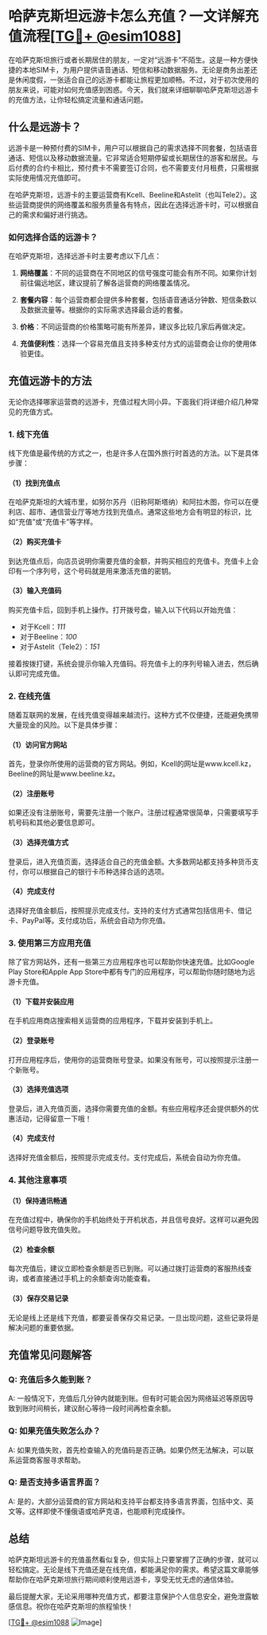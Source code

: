 # 哈萨克斯坦远游卡怎么充值？一文详解充值流程[[TG💪+ @esim1088](https://t.me/s/esim1088)]

在哈萨克斯坦旅行或者长期居住的朋友，一定对“远游卡”不陌生。这是一种方便快捷的本地SIM卡，为用户提供语音通话、短信和移动数据服务。无论是商务出差还是休闲度假，一张适合自己的远游卡都能让旅程更加顺畅。不过，对于初次使用的朋友来说，可能对如何充值感到困惑。今天，我们就来详细聊聊哈萨克斯坦远游卡的充值方法，让你轻松搞定流量和通话问题。

## 什么是远游卡？

远游卡是一种预付费的SIM卡，用户可以根据自己的需求选择不同套餐，包括语音通话、短信以及移动数据流量。它非常适合短期停留或长期居住的游客和居民。与后付费的合约卡相比，预付费卡不需要签订合同，也不需要支付月租费，只需根据实际使用情况充值即可。

在哈萨克斯坦，远游卡的主要运营商有Kcell、Beeline和Astelit（也叫Tele2）。这些运营商提供的网络覆盖和服务质量各有特点，因此在选择远游卡时，可以根据自己的需求和偏好进行挑选。

### 如何选择合适的远游卡？

在哈萨克斯坦，选择远游卡时主要考虑以下几点：

1. **网络覆盖**：不同的运营商在不同地区的信号强度可能会有所不同。如果你计划前往偏远地区，建议提前了解各运营商的网络覆盖情况。
   
2. **套餐内容**：每个运营商都会提供多种套餐，包括语音通话分钟数、短信条数以及数据流量等。根据你的实际需求选择最合适的套餐。

3. **价格**：不同运营商的价格策略可能有所差异，建议多比较几家后再做决定。

4. **充值便利性**：选择一个容易充值且支持多种支付方式的运营商会让你的使用体验更佳。

## 充值远游卡的方法

无论你选择哪家运营商的远游卡，充值过程大同小异。下面我们将详细介绍几种常见的充值方式。

### 1. 线下充值

线下充值是最传统的方式之一，也是许多人在国外旅行时首选的方法。以下是具体步骤：

#### （1）找到充值点

在哈萨克斯坦的大城市里，如努尔苏丹（旧称阿斯塔纳）和阿拉木图，你可以在便利店、超市、通信营业厅等地方找到充值点。通常这些地方会有明显的标识，比如“充值”或“充值卡”等字样。

#### （2）购买充值卡

到达充值点后，向店员说明你需要充值的金额，并购买相应的充值卡。充值卡上会印有一个序列号，这个号码就是用来激活充值的密钥。

#### （3）输入充值码

购买充值卡后，回到手机上操作。打开拨号盘，输入以下代码以开始充值：
- 对于Kcell：*111*
- 对于Beeline：*100*
- 对于Astelit（Tele2）：*151*

接着按拨打键，系统会提示你输入充值码。将充值卡上的序列号输入进去，然后确认即可完成充值。

### 2. 在线充值

随着互联网的发展，在线充值变得越来越流行。这种方式不仅便捷，还能避免携带大量现金的风险。以下是具体步骤：

#### （1）访问官方网站

首先，登录你所使用的运营商的官方网站。例如，Kcell的网址是www.kcell.kz，Beeline的网址是www.beeline.kz。

#### （2）注册账号

如果还没有注册账号，需要先注册一个账户。注册过程通常很简单，只需要填写手机号码和其他必要信息即可。

#### （3）选择充值方式

登录后，进入充值页面，选择适合自己的充值金额。大多数网站都支持多种货币支付，你可以根据自己的银行卡币种选择合适的选项。

#### （4）完成支付

选择好充值金额后，按照提示完成支付。支持的支付方式通常包括信用卡、借记卡、PayPal等。支付成功后，系统会自动为你充值。

### 3. 使用第三方应用充值

除了官方网站外，还有一些第三方应用程序也可以帮助你快速充值。比如Google Play Store和Apple App Store中都有专门的应用程序，可以帮助你随时随地为远游卡充值。

#### （1）下载并安装应用

在手机应用商店搜索相关运营商的应用程序，下载并安装到手机上。

#### （2）登录账号

打开应用程序后，使用你的运营商账号登录。如果没有账号，可以按照提示注册一个新账号。

#### （3）选择充值选项

登录后，进入充值页面，选择你需要充值的金额。有些应用程序还会提供额外的优惠活动，记得留意一下哦！

#### （4）完成支付

选择好充值金额后，按照提示完成支付。支付完成后，系统会自动为你充值。

### 4. 其他注意事项

#### （1）保持通讯畅通

在充值过程中，确保你的手机始终处于开机状态，并且信号良好。这样可以避免因信号问题导致充值失败。

#### （2）检查余额

每次充值后，建议立即检查余额是否已到账。可以通过拨打运营商的客服热线查询，或者直接通过手机上的余额查询功能查看。

#### （3）保存交易记录

无论是线上还是线下充值，都要妥善保存交易记录。一旦出现问题，这些记录将是解决问题的重要依据。

## 充值常见问题解答

### Q: 充值后多久能到账？
A: 一般情况下，充值后几分钟内就能到账。但有时可能会因为网络延迟等原因导致到账时间稍长，建议耐心等待一段时间再检查余额。

### Q: 如果充值失败怎么办？
A: 如果充值失败，首先检查输入的充值码是否正确。如果仍然无法解决，可以联系运营商客服寻求帮助。

### Q: 是否支持多语言界面？
A: 是的，大部分运营商的官方网站和支持平台都支持多语言界面，包括中文、英文等。这样即使不懂俄语或哈萨克语，也能顺利完成操作。

## 总结

哈萨克斯坦远游卡的充值虽然看似复杂，但实际上只要掌握了正确的步骤，就可以轻松搞定。无论是线下充值还是在线充值，都能满足你的需求。希望这篇文章能够帮助你在哈萨克斯坦旅行期间顺利使用远游卡，享受无忧无虑的通信体验。

最后提醒大家，无论采用哪种充值方式，都要注意保护个人信息安全，避免泄露敏感信息。祝你在哈萨克斯坦的旅程愉快！

[[TG💪+ @esim1088](https://t.me/s/esim1088) ![Image](https://i.postimg.cc/4NQfJmqS/Snipaste-2025-05-13-00-14-12.png)]